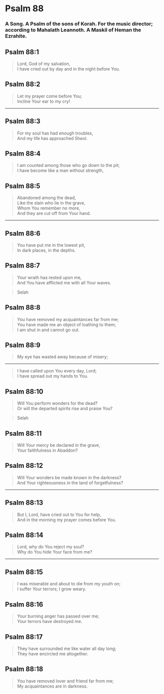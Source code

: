 # Psalm 88

### A Song. A Psalm of the sons of Korah. For the music director; according to Mahalath Leannoth. A Maskil of Heman the Ezrahite.

## Psalm 88:1

> Lord, God of my salvation,  
> I have cried out by day and in the night before You.

## Psalm 88:2

> Let my prayer come before You;  
> Incline Your ear to my cry!

---

## Psalm 88:3

> For my soul has had enough troubles,  
> And my life has approached Sheol.

## Psalm 88:4

> I am counted among those who go down to the pit;  
> I have become like a man without strength,

## Psalm 88:5

> Abandoned among the dead,  
> Like the slain who lie in the grave,  
> Whom You remember no more,  
> And they are cut off from Your hand.

---

## Psalm 88:6

> You have put me in the lowest pit,  
> In dark places, in the depths.

## Psalm 88:7

> Your wrath has rested upon me,  
> And You have afflicted me with all Your waves.

> Selah

## Psalm 88:8

> You have removed my acquaintances far from me;  
> You have made me an object of loathing to them;  
> I am shut in and cannot go out.

## Psalm 88:9

> My eye has wasted away because of misery;

---

> I have called upon You every day, Lord;  
> I have spread out my hands to You.

## Psalm 88:10

> Will You perform wonders for the dead?  
> Or will the departed spirits rise and praise You?

> Selah

## Psalm 88:11

> Will Your mercy be declared in the grave,  
> Your faithfulness in Abaddon?

## Psalm 88:12

> Will Your wonders be made known in the darkness?  
> And Your righteousness in the land of forgetfulness?

---

## Psalm 88:13

> But I, Lord, have cried out to You for help,  
> And in the morning my prayer comes before You.

## Psalm 88:14

> Lord, why do You reject my soul?  
> Why do You hide Your face from me?

---

## Psalm 88:15

> I was miserable and about to die from my youth on;  
> I suffer Your terrors; I grow weary.

## Psalm 88:16

> Your burning anger has passed over me;  
> Your terrors have destroyed me.

## Psalm 88:17

> They have surrounded me like water all day long;  
> They have encircled me altogether.

## Psalm 88:18

> You have removed lover and friend far from me;  
> My acquaintances are in darkness.
